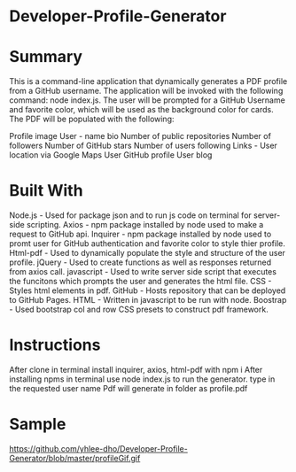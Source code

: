 # Developer-Profile-Generator

# Summary

This is a command-line application that dynamically generates a PDF profile from a GitHub username. The application will be invoked with the following command: node index.js. The user will be prompted for a GitHub Username and favorite color, which will be used as the background color for cards. The PDF will be populated with the following:

  Profile image
  User -
    name
    bio
    Number of public repositories
    Number of followers
    Number of GitHub stars
    Number of users following
  Links -
    User location via Google Maps
    User GitHub profile
    User blog



# Built With

  Node.js - Used for package json and to run js code on terminal for server-side scripting.
  Axios - npm package installed by node used to make a request to GitHub api.
  Inquirer - npm package installed by node used to promt user for GitHub authentication and favorite color to style thier profile.
  Html-pdf - Used to dynamically populate the style and structure of the user profile.
  jQuery - Used to create functions as well as responses returned from axios call.
  javascript - Used to write server side script that executes the funcitons which prompts the user and generates the html file.
  CSS - Styles html elements in pdf.
  GitHub - Hosts repository that can be deployed to GitHub Pages.
  HTML - Written in javascript to be run with node.
  Boostrap - Used bootstrap col and row CSS presets to construct pdf framework.



# Instructions

  After clone
    in terminal install inquirer, axios, html-pdf with npm i
  After installing npms
    in terminal use node index.js to run the generator.
    type in the requested user name
  Pdf will generate in folder as profile.pdf

# Sample
https://github.com/yhlee-dho/Developer-Profile-Generator/blob/master/profileGif.gif
  
